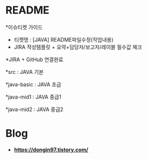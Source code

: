 # README 

*이슈티켓 가이드
- 티켓명 : [JAVA] README파일수정(작업내용)
- JIRA 작성템플릿 + 요약+담당자/보고자/레이블 필수값 체크

*JIRA + GitHub 연결완료

*src : JAVA 기본

*java-basic : JAVA 초급

*java-mid1 : JAVA 중급1

*java-mid2 : JAVA 중급2

# Blog
- **https://dongin97.tistory.com/**
